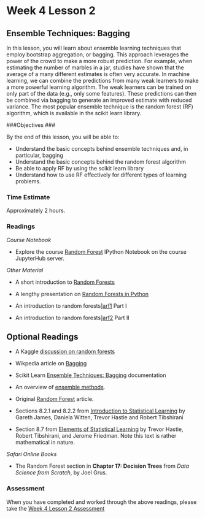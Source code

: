 # Week 4 Lesson 2 #
## Ensemble Techniques: Bagging ##

In this lesson, you will learn about ensemble learning techniques that
employ bootstrap aggregation, or bagging. This approach leverages the
power of the crowd to make a more robust prediction. For example, when
estimating the number of marbles in a jar, studies have shown that the
average of a many different estimates is often very accurate. In machine
learning, we can combine the predictions from many weak learners to make
a more powerful learning algorithm. The weak learners can be trained on
only part of the data (e.g., only some features). These predictions can
then be combined via bagging to generate an improved estimate with
reduced variance. The most popular ensemble technique is the random
forest (RF) algorithm, which is available in the scikit learn library.


###Objectives ###

By the end of this lesson, you will be able to:

- Understand the basic concepts behind ensemble techniques and, in particular, bagging
- Understand the basic concepts behind the random forest algorithm
- Be able to apply RF by using the scikit learn library
- Understand how to use RF effectively for different types of learning problems.

### Time Estimate ###

Approximately 2 hours.

### Readings ####

_Course Notebook_

- Explore the course [Random Forest][l2nb]
IPython Notebook on the course JupyterHub server.

_Other Material_

- A short introduction to [Random Forests][frf]
- A lengthy presentation on [Random Forests in Python][yrfp]

- An introduction to random forests][arf1] Part I
- An introduction to random forests][arf2] Part II

## Optional Readings ##

- A Kaggle [discussion on random forests][krf]

- Wikpedia article on [Bagging][wb]
- Scikit Learn [Ensemble Techniques: Bagging][seba] documentation
- An overview of [ensemble methods][ema].

- Original [Random Forest][orf] article.

- Sections 8.2.1 and 8.2.2 from [Introduction to Statistical Learning][isl]  by
Gareth James, Daniela Witten, Trevor Hastie and Robert Tibshirani
- Section 8.7 from [Elements of Statistical Learning][esl] by Trevor
Hastie, Robert Tibshirani, and Jerome Friedman. Note this text is rather
mathematical in nature.

_Safari Online Books_

- The Random Forest section in **Chapter 17: Decision Trees** from _Data Science from Scratch_, by Joel Grus.

### Assessment ###

When you have completed and worked through the above readings, please take the [Week 4 Lesson 2 Assessment][la]

[l2nb]: notebooks/intro2rf.ipynb
[la]: https://learn.illinois.edu/mod/quiz/

[seba]: http://scikit-learn.org/stable/modules/ensemble.html#bagging

[frf]: http://fastml.com/intro-to-random-forests/
[yrfp]: http://blog.yhat.com/posts/random-forests-in-python.html
[arf1]: http://www.analyticsvidhya.com/blog/2014/06/introduction-random-forest-simplified/
[arf2]: http://www.analyticsvidhya.com/blog/2015/09/random-forest-algorithm-multiple-challenges/
[krf]: https://www.kaggle.com/c/titanic/details/getting-started-with-random-forests

[wb]: https://en.wikipedia.org/wiki/Bootstrap_aggregating

[orf]: http://www.stat.berkeley.edu/~breiman/randomforest2001.pdf
[ema]: http://www.cs.ucl.ac.uk/fileadmin/UCL-CS/research/Research_Notes/RN_11_02.pdf

[isl]: http://www-bcf.usc.edu/~gareth/ISL/
[esl]: http://statweb.stanford.edu/~tibs/ElemStatLearn/
